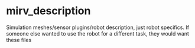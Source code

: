 # mirv_description

Simulation meshes/sensor plugins/robot description,  just robot specifics. If someone else wanted to use the robot for a different task, they would want these files